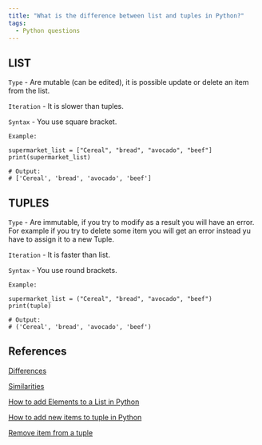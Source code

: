 ```yaml
---
title: "What is the difference between list and tuples in Python?"
tags:
  - Python questions
---
```


## LIST

`Type` - Are mutable (can be edited), it is possible update or delete an item from the list.

`Iteration` - It is slower than tuples.

`Syntax` - You use square bracket.

`Example:`

```python3
supermarket_list = ["Cereal", "bread", "avocado", "beef"]
print(supermarket_list)

# Output:
# ['Cereal', 'bread', 'avocado', 'beef']
```

## TUPLES

`Type` - Are immutable, if you try to modify as a result you will have an error. For example if you try to delete some item you will get an error instead yu have to assign it to a new Tuple. 

`Iteration` - It is faster than list.

`Syntax` - You use round brackets.

`Example:`
  
```python3
supermarket_list = ("Cereal", "bread", "avocado", "beef")
print(tuple)

# Output:
# ('Cereal', 'bread', 'avocado', 'beef')
```

## References

[Differences](https://www.tutorialspoint.com/difference-between-list-and-tuples-in-python)

[Similarities](https://www.tutorialspoint.com/What-are-the-differences-and-similarities-between-tuples-and-lists-in-Python)

[How to add Elements to a List in Python](https://www.journaldev.com/33182/python-add-to-list)

[How to add new items to tuple in Python](https://www.codespeedy.com/add-new-items-to-tuple-in-python/)

[Remove item from a tuple](https://www.tutorialgateway.org/python-program-to-remove-an-item-from-tuple/)
